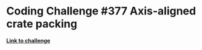 # Coding Challenge #377 Axis-aligned crate packing

**[Link to challenge](https://www.reddit.com/r/dailyprogrammer/comments/bazy5j/20190408_challenge_377_easy_axisaligned_crate/)**
